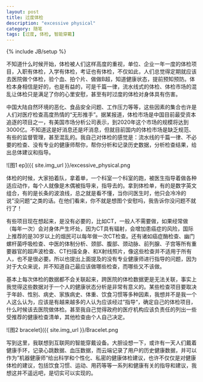 ```yaml
---
layout: post
title: 过度体检
description: "excessive physical"
category: 随笔
tags: [过度, 体检, 智能穿戴]
---
```

{% include JB/setup %}

不知道什么时候开始，体检被人们这样高度的重视，单位、企业一年一度的体检项目，入职有体检，入学有体检，考证也有体检，不仅如此，人们总觉得定期就应该去医院做个体检，验个血、拍个片、做做B超，知道健康状态，提前预知预防。体检本身相信是好的，也是有益的，可是千篇一律，流水线式的体检、体检市场的混乱让体检只是满足了你的心里安慰，甚至有时过度的体检对身体具有伤害。

中国大陆自然环境的恶化、食品安全问题、工作压力等等，这些因素的集合也许是人们对医疗检查高度热情的“无形推手”。据某报道，体检市场是中国目前最受资本追逐的项目之一，有美国市场分析公司表示，到2020年这个市场的规模将达到3000亿。不知道这是好消息还是坏消息，但就目前国内的体检市场是缺乏规范、有些的监督管理，甚至混乱的。我自己对体检的感觉是：流水线的千篇一律、不必要的检查、没有专业的健康师帮你，帮你分析和记录历史数据，分析检查结果，给出总体建议和指导。

![图1 ep]({{ site.img_url }}/excessive_physical.png

体检的时候，大家拍着队，拿着单，一个科室一个科室的跑，被医生指导着做各种适应动作，每个人就像是木偶被指导来，指导去的。拿到体检单，有的是数字英文组合，有的是长条的波浪线，总之就是看不懂，当你问医生时，他只会冷冷的说”没问题“之类的话。在他们看来，你不就是想图个安慰吗，我告诉你没问题不就行了！

有些项目现在想起来，是没有必要的，比如CT，一般人不需要做，如果经常做（每年一次）会对身体产生坏处，因为CT具有辐射，会增加患癌症的风险，国际上推荐的是30岁以上的烟民可以每年做一次CT检查。还有诸如癌症酶检查、幽门螺杆菌呼吸检查、中医的体制分析、颈部、腹部、颈动脉、前列腺、子宫等所有重要器官的超声波检查、CT扫描全身、和X射线照片，像这些检查并不适用于所有人，也不是很必要。所以也提出上面提及的没有专业健康师进行指导的问题，因为对于大众来说，并不知道自己最应该做哪些检查，而哪些又不该做。

基本上每次体检的数据都不会关联起来，跨医院的体检数据更是无法关联，事实上我觉得这些数据对于一个人的健康状态分析是非常有意义的。某些检查项目要取决于年龄、性别、病史、家族病史、体重、饮食习惯等多种因素，我想并不是我一个人这么认为，应该是有越来越多的人认为应该经过”指导“，确定自己的体检项目，什么时候该去医院做体检。甚至我自己觉得政府的医疗机构应该负责任的列出一些受推荐的健康检查清单，其他检查由个人自己决定。

![图2 bracelet]({{ site.img_url }}/Bracelet.png

写到这里，我联想到互联网的智能穿戴设备。大胆设想一下，或许有一天人们戴着健康手环，记录心跳数据、血压数据，而云端记录了用户的历史健康数据，并可以作为”机器健康师“给出科学和个性化、私密的健康体检建议，也许不仅仅是对健康体检的建议，包括饮食习惯、运动、用药等等一系列和健康有关的指导和建议，我想这并不遥远吧，是切实可以实现的。
